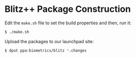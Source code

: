 Blitz++ Package Construction
============================

Edit the `make.sh` file to set the build properties and then, run it:

```sh
$ ./make.sh
```

Upload the packages to our launchpad site:

```sh
$ dput ppa:biometrics/blitz *.changes
```
